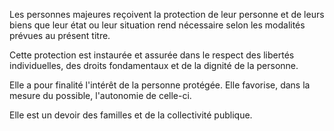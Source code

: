 Les personnes majeures reçoivent la protection de leur personne et de leurs biens que leur état ou leur situation rend nécessaire selon les modalités prévues au présent titre.

Cette protection est instaurée et assurée dans le respect des libertés individuelles, des droits fondamentaux et de la dignité de la personne.

Elle a pour finalité l'intérêt de la personne protégée. Elle favorise, dans la mesure du possible, l'autonomie de celle-ci.

Elle est un devoir des familles et de la collectivité publique.
